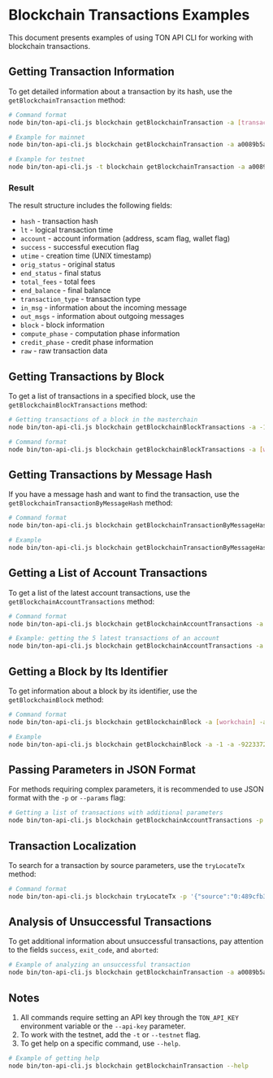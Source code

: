 # Blockchain Transactions Examples

This document presents examples of using TON API CLI for working with blockchain transactions.

## Getting Transaction Information

To get detailed information about a transaction by its hash, use the `getBlockchainTransaction` method:

```bash
# Command format
node bin/ton-api-cli.js blockchain getBlockchainTransaction -a [transaction_hash]

# Example for mainnet
node bin/ton-api-cli.js blockchain getBlockchainTransaction -a a0089b5ae47cb60a4d14fcd6b88836a1ec08151e8ac9b3631d680df7c2ae0bb8

# Example for testnet
node bin/ton-api-cli.js -t blockchain getBlockchainTransaction -a a0089b5ae47cb60a4d14fcd6b88836a1ec08151e8ac9b3631d680df7c2ae0bb8
```

### Result

The result structure includes the following fields:

- `hash` - transaction hash
- `lt` - logical transaction time
- `account` - account information (address, scam flag, wallet flag)
- `success` - successful execution flag
- `utime` - creation time (UNIX timestamp)
- `orig_status` - original status
- `end_status` - final status
- `total_fees` - total fees
- `end_balance` - final balance
- `transaction_type` - transaction type
- `in_msg` - information about the incoming message
- `out_msgs` - information about outgoing messages
- `block` - block information
- `compute_phase` - computation phase information
- `credit_phase` - credit phase information
- `raw` - raw transaction data

## Getting Transactions by Block

To get a list of transactions in a specified block, use the `getBlockchainBlockTransactions` method:

```bash
# Getting transactions of a block in the masterchain
node bin/ton-api-cli.js blockchain getBlockchainBlockTransactions -a -1 -a -9223372036854775808 -a 31129704

# Command format
node bin/ton-api-cli.js blockchain getBlockchainBlockTransactions -a [workchain] -a [shard] -a [seqno]
```

## Getting Transactions by Message Hash

If you have a message hash and want to find the transaction, use the `getBlockchainTransactionByMessageHash` method:

```bash
# Command format
node bin/ton-api-cli.js blockchain getBlockchainTransactionByMessageHash -a [message_hash]

# Example
node bin/ton-api-cli.js blockchain getBlockchainTransactionByMessageHash -a af1dd2c4a229a06773694ce90b9210a58852325bbb520e1e2518ebe235e779f8
```

## Getting a List of Account Transactions

To get a list of the latest account transactions, use the `getBlockchainAccountTransactions` method:

```bash
# Command format
node bin/ton-api-cli.js blockchain getBlockchainAccountTransactions -a [address] -a [limit]

# Example: getting the 5 latest transactions of an account
node bin/ton-api-cli.js blockchain getBlockchainAccountTransactions -a "0:4e22841dedd96233393921ad8fedb1fee7cfcc705143292a5434a6bc9f0b829f" -a 5
```

## Getting a Block by Its Identifier

To get information about a block by its identifier, use the `getBlockchainBlock` method:

```bash
# Command format
node bin/ton-api-cli.js blockchain getBlockchainBlock -a [workchain] -a [shard] -a [seqno]

# Example
node bin/ton-api-cli.js blockchain getBlockchainBlock -a -1 -a -9223372036854775808 -a 31129704
```

## Passing Parameters in JSON Format

For methods requiring complex parameters, it is recommended to use JSON format with the `-p` or `--params` flag:

```bash
# Getting a list of transactions with additional parameters
node bin/ton-api-cli.js blockchain getBlockchainAccountTransactions -p '{"account":"0:4e22841dedd96233393921ad8fedb1fee7cfcc705143292a5434a6bc9f0b829f","limit":10,"beforeLt":32604955000003}'
```

## Transaction Localization

To search for a transaction by source parameters, use the `tryLocateTx` method:

```bash
# Command format
node bin/ton-api-cli.js blockchain tryLocateTx -p '{"source":"0:489cfb3ada47024860f09c24f1d052f380da6efedeac4dc6be98e5c89d83c121","destination":"0:4e22841dedd96233393921ad8fedb1fee7cfcc705143292a5434a6bc9f0b829f","created_lt":32604955000002}'
```

## Analysis of Unsuccessful Transactions

To get additional information about unsuccessful transactions, pay attention to the fields `success`, `exit_code`, and `aborted`:

```bash
# Example of analyzing an unsuccessful transaction
node bin/ton-api-cli.js blockchain getBlockchainTransaction -a a0089b5ae47cb60a4d14fcd6b88836a1ec08151e8ac9b3631d680df7c2ae0bb8 | grep -E "success|exit_code|aborted"
```

## Notes

1. All commands require setting an API key through the `TON_API_KEY` environment variable or the `--api-key` parameter.
2. To work with the testnet, add the `-t` or `--testnet` flag.
3. To get help on a specific command, use `--help`.

```bash
# Example of getting help
node bin/ton-api-cli.js blockchain getBlockchainTransaction --help
``` 